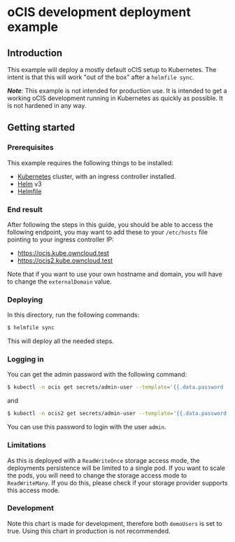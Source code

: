 # oCIS development deployment example

## Introduction

This example will deploy a mostly default oCIS setup to Kubernetes. The intent is that this will
work "out of the box" after a `helmfile sync`.

***Note***: This example is not intended for production use. It is intended to get a working oCIS
development running in Kubernetes as quickly as possible. It is not hardened in any way.

## Getting started

### Prerequisites

This example requires the following things to be installed:

- [Kubernetes](https://kubernetes.io/) cluster, with an ingress controller installed.
- [Helm](https://helm.sh/) v3
- [Helmfile](https://github.com/helmfile/helmfile)

### End result

After following the steps in this guide, you should be able to access the following endpoint, you
may want to add these to your `/etc/hosts` file pointing to your ingress controller IP:

- https://ocis.kube.owncloud.test
- https://ocis2.kube.owncloud.test

Note that if you want to use your own hostname and domain, you will have to change the `externalDomain` value.

### Deploying

In this directory, run the following commands:

```bash
$ helmfile sync
```

This will deploy all the needed steps.

### Logging in

You can get the admin password with the following command:

```bash
$ kubectl -n ocis get secrets/admin-user --template='{{.data.password | base64decode | printf "%s\n" }}'
```

and

```bash
$ kubectl -n ocis2 get secrets/admin-user --template='{{.data.password | base64decode | printf "%s\n" }}'
```


You can use this password to login with the user `admin`.

### Limitations

As this is deployed with a `ReadWriteOnce` storage access mode, the deployments persistence will be limited to
a single pod. If you want to scale the pods, you will need to change the storage access mode to `ReadWriteMany`.
If you do this, please check if your storage provider supports this access mode.

### Development

Note this chart is made for development, therefore both `demoUsers` is set to true. Using this chart in production is not recommended.
